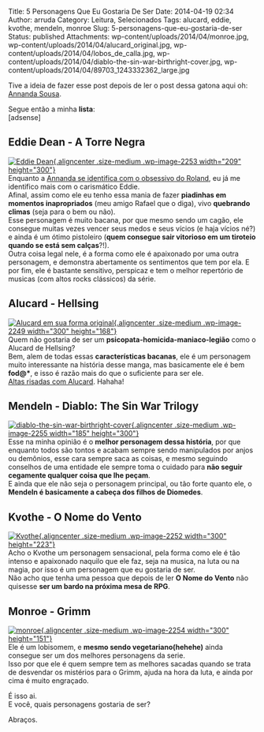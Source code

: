 Title: 5 Personagens Que Eu Gostaria De Ser
Date: 2014-04-19 02:34
Author: arruda
Category: Leitura, Selecionados
Tags: alucard, eddie, kvothe, mendeln, monroe
Slug: 5-personagens-que-eu-gostaria-de-ser
Status: published
Attachments: wp-content/uploads/2014/04/monroe.jpg, wp-content/uploads/2014/04/alucard_original.jpg, wp-content/uploads/2014/04/lobos_de_calla.jpg, wp-content/uploads/2014/04/diablo-the-sin-war-birthright-cover.jpg, wp-content/uploads/2014/04/89703_1243332362_large.jpg

Tive a ideia de fazer esse post depois de ler o post dessa gatona aqui oh: [Annanda Sousa](http://annandasousa.com.br "Blog da Annanda").

Segue então a minha **lista**:  
\[adsense\]

Eddie Dean - A Torre Negra
--------------------------

[![](http://www.arruda.blog.br/wp-content/uploads/2014/04/lobos_de_calla-209x300.jpg "Eddie Dean"){.aligncenter .size-medium .wp-image-2253 width="209" height="300"}]({static}wp-content/uploads/2014/04/lobos_de_calla.jpg)  
Enquanto a [Annanda se identifica com o obsessivo do Roland](http://annandasousa.com.br/aleatoriedades-2/cinco-personagens-que-eu-gostaria-de-ser/ "os 5 personagens que a Annanda gostaria de ser"), eu já me identifico mais com o carismático Eddie.  
Afinal, assim como ele eu tenho essa mania de fazer **piadinhas em momentos inapropriados** (meu amigo Rafael que o diga), vivo **quebrando climas** (seja para o bem ou não).  
Esse personagem é muito bacana, por que mesmo sendo um cagão, ele consegue muitas vezes vencer seus medos e seus vícios (e haja vícios né?) e ainda é um ótimo pistoleiro (**quem consegue sair vitorioso em um tiroteio quando se está sem calças**?!).  
Outra coisa legal nele, é a forma como ele é apaixonado por uma outra personagem, e demonstra abertamente os sentimentos que tem por ela. E por fim, ele é bastante sensitivo, perspicaz e tem o melhor repertório de musicas (com altos rocks clássicos) da série.

Alucard - Hellsing
------------------

[![](http://www.arruda.blog.br/wp-content/uploads/2014/04/alucard_original-300x168.jpg "Alucard em sua forma original"){.aligncenter .size-medium .wp-image-2249 width="300" height="168"}]({static}wp-content/uploads/2014/04/alucard_original.jpg)  
Quem não gostaria de ser um **psicopata-homicida-maniaco-legião** como o Alucard de Hellsing?  
Bem, alem de todas essas **características bacanas**, ele é um personagem muito interessante na história desse manga, mas basicamente ele é bem **fod@\***, e isso é razão mais do que o suficiente para ser ele.  
[Altas risadas com Alucard](https://www.youtube.com/watch?v=mY79nBC-u1A "Alucard Rindo À Beça"). Hahaha!

Mendeln - Diablo: The Sin War Trilogy
-------------------------------------

[![](http://www.arruda.blog.br/wp-content/uploads/2014/04/diablo-the-sin-war-birthright-cover-185x300.jpg "diablo-the-sin-war-birthright-cover"){.aligncenter .size-medium .wp-image-2255 width="185" height="300"}]({static}wp-content/uploads/2014/04/diablo-the-sin-war-birthright-cover.jpg)  
Esse na minha opinião é o **melhor personagem dessa história**, por que enquanto todos são tontos e acabam sempre sendo manipulados por anjos ou demônios, esse cara sempre saca as coisas, e mesmo seguindo conselhos de uma entidade ele sempre toma o cuidado para **não seguir cegamente qualquer coisa que lhe peçam**.  
E ainda que ele não seja o personagem principal, ou tão forte quanto ele, o **Mendeln é basicamente a cabeça dos filhos de Diomedes**.

Kvothe - O Nome do Vento
------------------------

[![Kvothe](http://www.arruda.blog.br/wp-content/uploads/2014/04/89703_1243332362_large-300x223.jpg "Kvothe"){.aligncenter .size-medium .wp-image-2252 width="300" height="223"}]({static}wp-content/uploads/2014/04/89703_1243332362_large.jpg)  
Acho o Kvothe um personagem sensacional, pela forma como ele é tão intenso e apaixonado naquilo que ele faz, seja na musica, na luta ou na magia, por isso é um personagem que eu gostaria de ser.  
Não acho que tenha uma pessoa que depois de ler **O Nome do Vento** não quisesse **ser um bardo na próxima mesa de RPG**.

Monroe - Grimm
--------------

[![](http://www.arruda.blog.br/wp-content/uploads/2014/04/monroe-300x151.jpg "monroe"){.aligncenter .size-medium .wp-image-2254 width="300" height="151"}]({static}wp-content/uploads/2014/04/monroe.jpg)  
Ele é um lobisomem, e **mesmo sendo vegetariano(hehehe)** ainda consegue ser um dos melhores personagens da serie.  
Isso por que ele é quem sempre tem as melhores sacadas quando se trata de desvendar os mistérios para o Grimm, ajuda na hora da luta, e ainda por cima é muito engraçado.

É isso ai.  
E você, quais personagens gostaria de ser?

Abraços.
